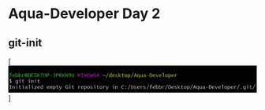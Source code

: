 # Aqua-Developer Day 2

## git-init
[![](https://github.com/febbryandika/aqua-developer/blob/master/Day_2/Version_Control/Image/git-init.jpg)]
